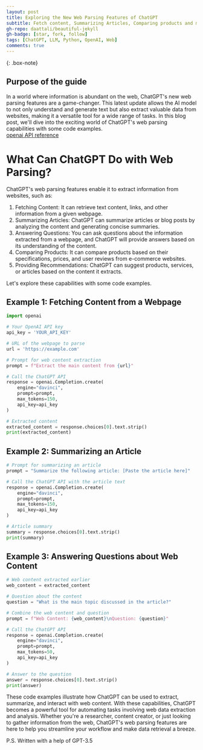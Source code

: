 ```yaml
---
layout: post
title: Exploring the New Web Parsing Features of ChatGPT
subtitle: Fetch content, Summarizing Articles, Comparing products and more
gh-repo: daattali/beautiful-jekyll
gh-badge: [star, fork, follow]
tags: [ChatGPT, LLM, Python, OpenAI, Web]
comments: true
---
```


{: .box-note}

## Purpose of the guide
In a world where information is abundant on the web, ChatGPT's new web parsing features are a game-changer. This latest update allows the AI model to not only understand and generate text but also extract valuable data from websites, making it a versatile tool for a wide range of tasks. In this blog post, we'll dive into the exciting world of ChatGPT's web parsing capabilities with some code examples.   
[openai API reference](https://platform.openai.com/docs/api-reference/introduction)  

# What Can ChatGPT Do with Web Parsing?
ChatGPT's web parsing features enable it to extract information from websites, such as:  
1. Fetching Content: It can retrieve text content, links, and other information from a given webpage.  
2. Summarizing Articles: ChatGPT can summarize articles or blog posts by analyzing the content and generating concise summaries.  
3. Answering Questions: You can ask questions about the information extracted from a webpage, and ChatGPT will provide answers based
on its understanding of the content.  
4. Comparing Products: It can compare products based on their specifications, prices, and user reviews from e-commerce websites.  
5. Providing Recommendations: ChatGPT can suggest products, services, or articles based on the content it extracts.  

Let's explore these capabilities with some code examples.  


## Example 1: Fetching Content from a Webpage
```python
import openai

# Your OpenAI API key
api_key = 'YOUR_API_KEY'

# URL of the webpage to parse
url = 'https://example.com'

# Prompt for web content extraction
prompt = f"Extract the main content from {url}"

# Call the ChatGPT API
response = openai.Completion.create(
    engine="davinci",
    prompt=prompt,
    max_tokens=150,
    api_key=api_key
)

# Extracted content
extracted_content = response.choices[0].text.strip()
print(extracted_content)
```

## Example 2: Summarizing an Article
```python
# Prompt for summarizing an article
prompt = "Summarize the following article: [Paste the article here]"

# Call the ChatGPT API with the article text
response = openai.Completion.create(
    engine="davinci",
    prompt=prompt,
    max_tokens=150,
    api_key=api_key
)

# Article summary
summary = response.choices[0].text.strip()
print(summary)
```

## Example 3: Answering Questions about Web Content
```python
# Web content extracted earlier
web_content = extracted_content

# Question about the content
question = "What is the main topic discussed in the article?"

# Combine the web content and question
prompt = f"Web Content: {web_content}\nQuestion: {question}"

# Call the ChatGPT API
response = openai.Completion.create(
    engine="davinci",
    prompt=prompt,
    max_tokens=50,
    api_key=api_key
)

# Answer to the question
answer = response.choices[0].text.strip()
print(answer)
```

These code examples illustrate how ChatGPT can be used to extract, summarize, and interact with web content. With these capabilities, 
ChatGPT becomes a powerful tool for automating tasks involving web data extraction and analysis. Whether you're a researcher, content 
creator, or just looking to gather information from the web, ChatGPT's web parsing features are here to help you streamline your workflow 
and make data retrieval a breeze.  

P.S. Written with a help of GPT-3.5
